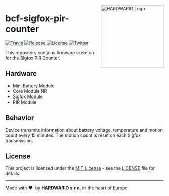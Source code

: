 <a href="https://www.hardwario.com/"><img src="https://www.hardwario.com/ci/assets/hw-logo.svg" width="200" alt="HARDWARIO Logo" align="right"></a>

# bcf-sigfox-pir-counter

[![Travis](https://img.shields.io/travis/bigclownprojects/bcf-sigfox-pir-counter/master.svg)](https://travis-ci.org/bigclownprojects/bcf-sigfox-pir-counter)
[![Release](https://img.shields.io/github/release/bigclownprojects/bcf-sigfox-pir-counter.svg)](https://github.com/bigclownprojects/bcf-sigfox-pir-counter/releases)
[![License](https://img.shields.io/github/license/bigclownprojects/bcf-sigfox-pir-counter.svg)](https://github.com/bigclownprojects/bcf-sigfox-pir-counter/blob/master/LICENSE)
[![Twitter](https://img.shields.io/twitter/follow/hardwario_en.svg?style=social&label=Follow)](https://twitter.com/hardwario_en)

This repository contains firmware skeleton for the Sigfox PIR Counter.

## Hardware

* Mini Battery Module
* Core Module NR
* Sigfox Module
* PIR Module

## Behavior

Device transmits information about battery voltage, temperature and motion count every 15 minutes. The motion count is reset on each Sigfox transmission.

## License

This project is licensed under the [MIT License](https://opensource.org/licenses/MIT/) - see the [LICENSE](LICENSE) file for details.

---

Made with &#x2764;&nbsp; by [**HARDWARIO s.r.o.**](https://www.hardwario.com/) in the heart of Europe.
